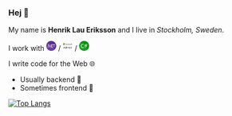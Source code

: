 ### Hej 👋

My name is **Henrik Lau Eriksson** and I live in _Stockholm, Sweden_.

I work with
<code><img height="20" src="https://raw.githubusercontent.com/github/explore/80688e429a7d4ef2fca1e82350fe8e3517d3494d/topics/dotnet/dotnet.png"></code> /
<code><img height="20" src="https://raw.githubusercontent.com/github/explore/80688e429a7d4ef2fca1e82350fe8e3517d3494d/topics/aspnet/aspnet.png"></code> /
<code><img height="20" src="https://raw.githubusercontent.com/github/explore/80688e429a7d4ef2fca1e82350fe8e3517d3494d/topics/csharp/csharp.png"></code>

I write code for the Web 🌐

- Usually backend 🐴
- Sometimes frontend 🦄

[![Top Langs](https://github-readme-stats.vercel.app/api/top-langs/?username=hlaueriksson&layout=compact)](https://github.com/hlaueriksson)
